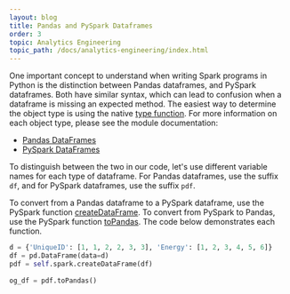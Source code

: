 ```yaml
---
layout: blog
title: Pandas and PySpark Dataframes
order: 3
topic: Analytics Engineering
topic_path: /docs/analytics-engineering/index.html
---
```

One important concept to understand when writing Spark programs in Python is the distinction between Pandas dataframes, and PySpark dataframes. Both have similar syntax, which can lead to confusion when a dataframe is missing an expected method. The easiest way to determine the object type is using the native [type function](https://www.geeksforgeeks.org/python-type-function/). For more information on each object type, please see the module documentation:

* [Pandas DataFrames](https://pandas.pydata.org/pandas-docs/stable/reference/frame.html)
* [PySpark DataFrames](https://spark.apache.org/docs/latest/api/python/reference/api/pyspark.sql.DataFrame.html)

To distinguish between the two in our code, let's use different variable names for each type of dataframe. For Pandas dataframes, use the suffix `df`, and for PySpark dataframes, use the suffix `pdf`.

To convert from a Pandas dataframe to a PySpark dataframe, use the PySpark function [createDataFrame](https://spark.apache.org/docs/3.1.1/api/python/reference/api/pyspark.sql.SparkSession.createDataFrame.html). To convert from PySpark to Pandas, use the PySpark function [toPandas](https://spark.apache.org/docs/latest/api/python/reference/api/pyspark.sql.DataFrame.toPandas.html). The code below demonstrates each function.

```python
d = {'UniqueID': [1, 1, 2, 2, 3, 3], 'Energy': [1, 2, 3, 4, 5, 6]}
df = pd.DataFrame(data=d)
pdf = self.spark.createDataFrame(df)
 
og_df = pdf.toPandas()
```
